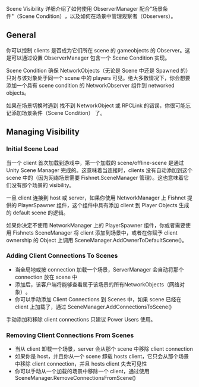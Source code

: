 Scene Visibility​ 详细介绍了如何使用 ​ObserverManager​ 配合 ​​"场景条件"（Scene Condition）​，以及如何在场景中管理观察者（Observers）。

## General

你可以控制 clients 是否成为它们所在 scene 的 gameobjects 的 Observer。这是可以通过设置 ObserverManager 包含一个 Scene Condition 实现。

Scene Condition 确保 NetworkObjects（无论是 Scene 中还是 Spawned 的）只对与该对象处于同一个 scene 中的 players 可见。绝大多数情况下，你会想要添加一个具有 scene condition 的 NetworkObserver 组件到 networked objects。

如果在场景切换时遇到 ​找不到 NetworkObject 或 RPCLink​ 的错误，你很可能 ​忘记添加场景条件（Scene Condition）​​ 了。

## Managing Visibility

### Initial Scene Load

当一个 client 首次加载到游戏中，第一个加载的 scene/offline-scene 是通过 Unity Scene Manager 完成的。这意味着当连接时，clients 没有自动添加到这个 scene 中的（因为网络场景需要 Fishnet.SceneManager 管理）。这也意味着它们没有那个场景的 visibility。

一旦 client 连接到 host 或 server，如果你使用 NetworkManager 上 Fishnet 提供的 PlayerSpawner 组件，这个组件中具有添加 client 到 Player Objects 生成的 default scene 的逻辑。

如果你决定不使用 NetworkManager 上的 PlayerSpawner 组件，你或者需要使用 Fishnets SceneManager 将 client 添加到场景中，或者在你赋予 client ownership 的 Object 上调用 SceneManager.AddOwnerToDefaultScene()。

### Adding Client Connections To Scenes

- 当全局地或按 connection 加载一个场景，ServerManager 会自动将那个 connection 放在 scene 中
- 添加后，该客户端将能够查看属于该场景的所有 ​NetworkObjects（网络对象）​。
- 你可以手动添加 Client Connections 到 Scenes 中，如果 scene 已经在 client 上加载了，通过 SceneManager.AddConnectionsToScene()

手动添加和移除 client connections 只建议 Power Users 使用。

### Removing Client Connections From Scenes

- 当从 client 卸载一个场景，server 会从那个 scene 中移除 client connection
- 如果你是 host，并且你从一个 scene 卸载 hosts client，它只会从那个场景中移除 client connection，并且 hosts client 失去可见性
- 你可以手动从一个加载的场景中移除一个 client，通过使用 SceneManager.RemoveConnectionsFromScene()
